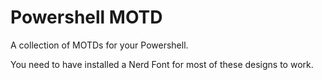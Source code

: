# Powershell MOTD
A collection of MOTDs for your Powershell.

You need to have installed a Nerd Font for most of these designs to work.
